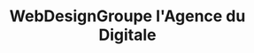 ---
title: WebDesignGroupe l'Agence du Digitale
menu: Accueil
onpage_menu: true
body_classes: "modular header-image fullwidth"

content:
    items: '@self.modular'
    order:
         custom:
            - _callout
            - _achievements
            - _team
            - _blog
            - _contact
            - _offer
            - _presentation
            - _references
---